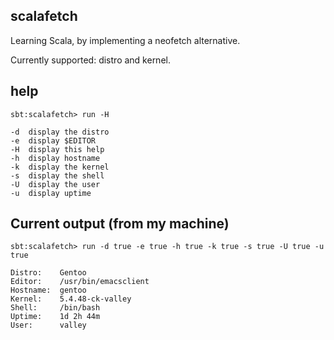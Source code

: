 ## scalafetch

Learning Scala, by implementing a neofetch alternative.

Currently supported: distro and kernel.

## help

`sbt:scalafetch> run -H`

```
-d  display the distro
-e  display $EDITOR
-H  display this help
-h  display hostname
-k  display the kernel
-s  display the shell
-U  display the user
-u  display uptime
```

## Current output (from my machine)

`sbt:scalafetch> run -d true -e true -h true -k true -s true -U true -u true`

```
Distro:    Gentoo
Editor:    /usr/bin/emacsclient
Hostname:  gentoo
Kernel:    5.4.48-ck-valley
Shell:     /bin/bash
Uptime:    1d 2h 44m
User:      valley
```
